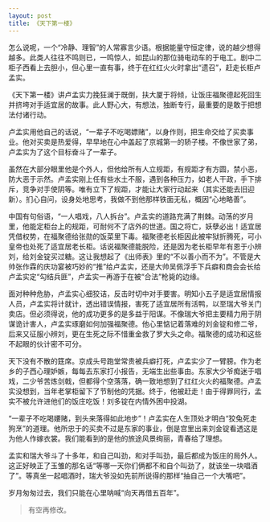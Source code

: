 ```yaml
---
layout: post
title: 《天下第一楼》
---
```


怎么说呢，一个“冷静、理智”的人常寡言少语。根据能量守恒定律，说的越少想得越多。此类人往往不鸣则已，一鸣惊人，如昆山的那位骑电动车的于电工。剧中二柜子西看上去胆小，但心里一直有事，终于在红红火火时拿出“遗召”，赶走长柜卢孟实。

《天下第一楼》讲卢孟实力挽狂澜于既倒，扶大厦于将倾，让饭庄福聚德起死回生并挤垮对手适宜居的故事。此人野心大，有想法，独断专行，最重要的是敢于把想法付诸行动。

卢孟实用他自己的话说，“一辈子不吃喝嫖赌”，以身作则，把生命交给了买卖事业。他对买卖是热爱得，早早地在心中盖起了京城第一的轿子楼。不像世家了弟，卢孟实为了这个目标奋斗了一辈子。

虽然在大部分眼里他是个外人，但他给所有人立规距，有规距才有方圆，禁小恶，防大恶于示然。卢孟实刚上任有些水土不服，遇到各种压力，如老人干政，手下排斥，竞争对手使阴等。唯有立下了规距，才能让大家行动起来（其实还能去旧迎新）。扪心自问，设身处地思考，我做不到他那样铁面无私，概因“心地略善”。

中国有句俗语，“一人唱戏，八人拆台”。卢孟实的道路充满了荆棘。动荡的岁月里，他能定柜台上的规距，可耐何不了店外的世道。国之将亡，妖孽必出！适宜居凭借权势，在福聚德给张勋的饭菜里下毒。福聚德老长柜因此被牢狱折腾死，可小皇帝也处死了适宜居老长柜。话说福聚德能脱险，还是因为老长柜早年有恩于小辨刘，给刘金锭买过糖。这让我想起了《出师表》里的“不以善小而不为”。不管是大帅张作霖的庆功宴被巧妙的“推”给卢孟实，还是大帅吴佩浮手下兵癖和商会会长给卢孟实定“勾结兵匪”，卢孟实一再游于在被“合法”枪毙的边缘。

面对种种危胁，卢孟实心细狡诘，反击时切中对手要害。明知小五子是适宜居情报人员，卢孟实将计就计，透出错误情报，害死了适宜居所有活鸭，以至瑞大爷关门卖店。但必须得说，他的成功更多的是多益于阳谋。不像瑞大爷把主要精力用于阴谋诡计害人，卢孟实琢磨如何加强福聚德。他心里惦记着落难的刘金锭和修二爷，后来又征服小辨刘，更在生死之际不惜重金救了罗大头之命。福聚德的成功和这些不起眼的伙计密不可分。

天下没有不散的筳席。京成头号跑堂常贵被兵癖打死，卢孟实少了一臂膀。作为老乡的子西心理妒嫉，每每去东家打小报告，无端生出些事由。东家大少爷痴迷于唱戏，二少爷苦炼剑戟，但都得个空落落，确一致地想到了红红火火的福聚德。卢孟实没想到，当年老掌柜留下了节制他的凭据。终于，他被赶走！由于得罪同行，孟实不被允许进他们的饭庄吃饭！刘多锭在内情外困中投湖。

“一辈子不吃喝婹赌，到头来落得如此地步”！卢孟实在人生顶处才明白“狡兔死走狗烹”的道理。他所忠于的买卖不过是东家的事业，倒是宫里出来刘金锭看透这是为他人作嫁衣裳。我们能看到的是他的旅途风景绚丽，青春给了理想。

孟实和瑞大爷斗了十多年，和自己叫劲，和对手叫劲，最后都成为饭庄的局外人。这正好映正了玉雏的那名话“等哪一天你们俩都不和自个叫劲了，就该坐一块唱酒了”。等真坐一起唱酒时，瑞大爷没如先前所说得的那样“抽自己一个大嘴吧”。

岁月匆匆过去，我们只能在心里呐喊“向天再借五百年”。

>有空再修改。
